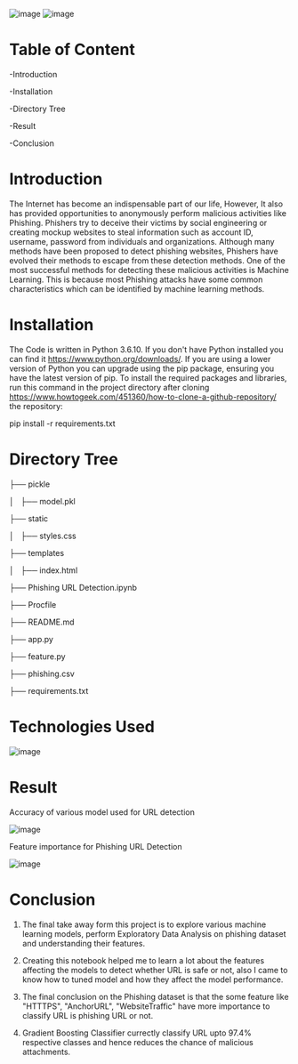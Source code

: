 ![image](https://github.com/akshatabhagat6/Phishing-URL-Detection/assets/131398128/b744519e-e096-44db-a131-d22725d40635)
![image](https://github.com/akshatabhagat6/Phishing-URL-Detection/assets/131398128/d3c5ada4-ce06-45c3-98d2-8f7e93307a0d)
# Table of Content
-Introduction

-Installation

-Directory Tree

-Result

-Conclusion

# Introduction
The Internet has become an indispensable part of our life, However, It also has provided opportunities to anonymously perform malicious activities like Phishing. Phishers try to deceive their victims by social engineering or creating mockup websites to steal information such as account ID, username, password from individuals and organizations. Although many methods have been proposed to detect phishing websites, Phishers have evolved their methods to escape from these detection methods. One of the most successful methods for detecting these malicious activities is Machine Learning. This is because most Phishing attacks have some common characteristics which can be identified by machine learning methods. 
# Installation
The Code is written in Python 3.6.10. If you don't have Python installed you can find it https://www.python.org/downloads/. If you are using a lower version of Python you can upgrade using the pip package, ensuring you have the latest version of pip. To install the required packages and libraries, run this command in the project directory after cloning https://www.howtogeek.com/451360/how-to-clone-a-github-repository/ the repository:

pip install -r requirements.txt
# Directory Tree
├── pickle

│   ├── model.pkl

├── static

│   ├── styles.css

├── templates

│   ├── index.html

├── Phishing URL Detection.ipynb

├── Procfile

├── README.md

├── app.py

├── feature.py

├── phishing.csv

├── requirements.txt



# Technologies Used
![image](https://github.com/akshatabhagat6/Phishing-URL-Detection/assets/131398128/ee4b03b5-f7cb-49b3-86e7-a69e059cdd82)


# Result
Accuracy of various model used for URL detection


![image](https://github.com/akshatabhagat6/Phishing-URL-Detection/assets/131398128/84ce4229-ed5c-4a2b-aaec-1ca29677f4ec)

Feature importance for Phishing URL Detection

![image](https://github.com/akshatabhagat6/Phishing-URL-Detection/assets/131398128/bd91cdda-72a3-428a-a7ea-079953e966e4)


# Conclusion
1. The final take away form this project is to explore various machine learning models, perform Exploratory Data Analysis on phishing dataset and understanding their features.
  
2. Creating this notebook helped me to learn a lot about the features affecting the models to detect whether URL is safe or not, also I came to know how to tuned model and how they affect the model performance.
  
3. The final conclusion on the Phishing dataset is that the some feature like "HTTTPS", "AnchorURL", "WebsiteTraffic" have more importance to classify URL is phishing URL or not.
  
4. Gradient Boosting Classifier currectly classify URL upto 97.4% respective classes and hence reduces the chance of malicious attachments.
